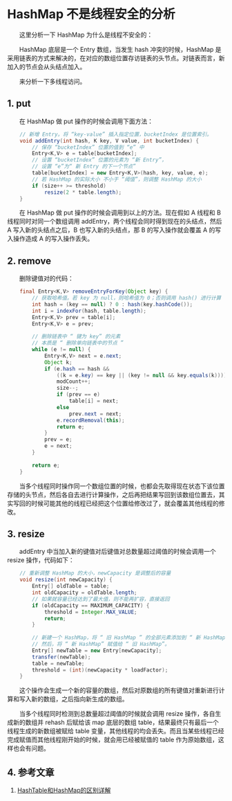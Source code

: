 # HashMap 不是线程安全的分析

　　这里分析一下 HashMap 为什么是线程不安全的：

　　HashMap 底层是一个 Entry 数组，当发生 hash 冲突的时候，HashMap 是采用链表的方式来解决的，在对应的数组位置存访链表的头节点。对链表而言，新加入的节点会从头结点加入。

　　来分析一下多线程访问。

## 1. put

　　在 HashMap 做 put 操作的时候会调用下面方法：

```java
  	// 新增 Entry。将 “key-value” 插入指定位置，bucketIndex 是位置索引。      
    void addEntry(int hash, K key, V value, int bucketIndex) {      
        // 保存 “bucketIndex” 位置的值到 “e” 中      
        Entry<K,V> e = table[bucketIndex];      
        // 设置 “bucketIndex” 位置的元素为 “新 Entry”，      
        // 设置 “e”为“ 新 Entry 的下一个节点”      
        table[bucketIndex] = new Entry<K,V>(hash, key, value, e);      
        // 若 HashMap 的实际大小 不小于 “阈值”，则调整 HashMap 的大小      
        if (size++ >= threshold)      
            resize(2 * table.length);      
    } 
```

　　在 HashMap 做 put 操作的时候会调用到以上的方法。现在假如 A 线程和 B 线程同时对同一个数组调用 addEntry，两个线程会同时得到现在的头结点，然后 A 写入新的头结点之后，B 也写入新的头结点，那 B 的写入操作就会覆盖 A 的写入操作造成 A 的写入操作丢失。

## 2. remove

　　删除键值对的代码：

```java
    final Entry<K,V> removeEntryForKey(Object key) {      
        // 获取哈希值。若 key 为 null，则哈希值为 0；否则调用 hash() 进行计算      
        int hash = (key == null) ? 0 : hash(key.hashCode());      
        int i = indexFor(hash, table.length);      
        Entry<K,V> prev = table[i];      
        Entry<K,V> e = prev;      
     
        // 删除链表中 “ 键为 key” 的元素      
        // 本质是 “ 删除单向链表中的节点 ”      
        while (e != null) {      
            Entry<K,V> next = e.next;      
            Object k;      
            if (e.hash == hash &&      
                ((k = e.key) == key || (key != null && key.equals(k)))) {      
                modCount++;      
                size--;      
                if (prev == e)      
                    table[i] = next;      
                else     
                    prev.next = next;      
                e.recordRemoval(this);      
                return e;      
            }      
            prev = e;      
            e = next;      
        }      
     
        return e;      
    }  
```

　　当多个线程同时操作同一个数组位置的时候，也都会先取得现在状态下该位置存储的头节点，然后各自去进行计算操作，之后再把结果写回到该数组位置去，其实写回的时候可能其他的线程已经把这个位置给修改过了，就会覆盖其他线程的修改。

## 3. resize

　　addEntry 中当加入新的键值对后键值对总数量超过阈值的时候会调用一个 resize 操作，代码如下：

```java
    // 重新调整 HashMap 的大小，newCapacity 是调整后的容量      
    void resize(int newCapacity) {      
        Entry[] oldTable = table;      
        int oldCapacity = oldTable.length;     
        // 如果就容量已经达到了最大值，则不能再扩容，直接返回    
        if (oldCapacity == MAXIMUM_CAPACITY) {      
            threshold = Integer.MAX_VALUE;      
            return;      
        }      
     
        // 新建一个 HashMap，将 “ 旧 HashMap ” 的全部元素添加到 “ 新 HashMap ” 中，      
        // 然后，将 “ 新 HashMap” 赋值给 “ 旧 HashMap”。      
        Entry[] newTable = new Entry[newCapacity];      
        transfer(newTable);      
        table = newTable;      
        threshold = (int)(newCapacity * loadFactor);      
    }  
```

　　这个操作会生成一个新的容量的数组，然后对原数组的所有键值对重新进行计算和写入新的数组，之后指向新生成的数组。

　　当多个线程同时检测到总数量超过阈值的时候就会调用 resize 操作，各自生成新的数组并 rehash 后赋给该 map 底层的数组 table，结果最终只有最后一个线程生成的新数组被赋给 table 变量，其他线程的均会丢失。而且当某些线程已经完成赋值而其他线程刚开始的时候，就会用已经被赋值的 table 作为原始数组，这样也会有问题。

## 4. 参考文章

1. [HashTable和HashMap的区别详解](https://www.cnblogs.com/williamjie/p/9099141.html)
